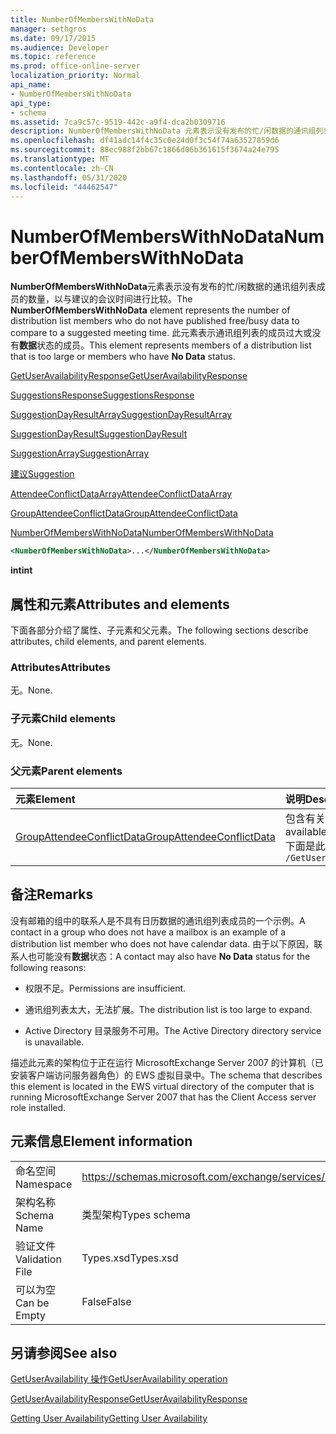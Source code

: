 ```yaml
---
title: NumberOfMembersWithNoData
manager: sethgros
ms.date: 09/17/2015
ms.audience: Developer
ms.topic: reference
ms.prod: office-online-server
localization_priority: Normal
api_name:
- NumberOfMembersWithNoData
api_type:
- schema
ms.assetid: 7ca9c57c-9519-442c-a9f4-dca2b0309716
description: NumberOfMembersWithNoData 元素表示没有发布的忙/闲数据的通讯组列表成员的数量，以与建议的会议时间进行比较。 此元素表示通讯组列表的成员过大或没有数据状态的成员。
ms.openlocfilehash: df41adc14f4c35c0e24d0f3c54f74a63527859d6
ms.sourcegitcommit: 88ec988f2bb67c1866d06b361615f3674a24e795
ms.translationtype: MT
ms.contentlocale: zh-CN
ms.lasthandoff: 05/31/2020
ms.locfileid: "44462547"
---
```

# <a name="numberofmemberswithnodata"></a><span data-ttu-id="7e5ea-104">NumberOfMembersWithNoData</span><span class="sxs-lookup"><span data-stu-id="7e5ea-104">NumberOfMembersWithNoData</span></span>

<span data-ttu-id="7e5ea-105">**NumberOfMembersWithNoData**元素表示没有发布的忙/闲数据的通讯组列表成员的数量，以与建议的会议时间进行比较。</span><span class="sxs-lookup"><span data-stu-id="7e5ea-105">The **NumberOfMembersWithNoData** element represents the number of distribution list members who do not have published free/busy data to compare to a suggested meeting time.</span></span> <span data-ttu-id="7e5ea-106">此元素表示通讯组列表的成员过大或没有**数据**状态的成员。</span><span class="sxs-lookup"><span data-stu-id="7e5ea-106">This element represents members of a distribution list that is too large or members who have **No Data** status.</span></span> 
  
[<span data-ttu-id="7e5ea-107">GetUserAvailabilityResponse</span><span class="sxs-lookup"><span data-stu-id="7e5ea-107">GetUserAvailabilityResponse</span></span>](getuseravailabilityresponse.md)
  
[<span data-ttu-id="7e5ea-108">SuggestionsResponse</span><span class="sxs-lookup"><span data-stu-id="7e5ea-108">SuggestionsResponse</span></span>](suggestionsresponse.md)
  
[<span data-ttu-id="7e5ea-109">SuggestionDayResultArray</span><span class="sxs-lookup"><span data-stu-id="7e5ea-109">SuggestionDayResultArray</span></span>](suggestiondayresultarray.md)
  
[<span data-ttu-id="7e5ea-110">SuggestionDayResult</span><span class="sxs-lookup"><span data-stu-id="7e5ea-110">SuggestionDayResult</span></span>](suggestiondayresult.md)
  
[<span data-ttu-id="7e5ea-111">SuggestionArray</span><span class="sxs-lookup"><span data-stu-id="7e5ea-111">SuggestionArray</span></span>](suggestionarray.md)
  
[<span data-ttu-id="7e5ea-112">建议</span><span class="sxs-lookup"><span data-stu-id="7e5ea-112">Suggestion</span></span>](suggestion.md)
  
[<span data-ttu-id="7e5ea-113">AttendeeConflictDataArray</span><span class="sxs-lookup"><span data-stu-id="7e5ea-113">AttendeeConflictDataArray</span></span>](attendeeconflictdataarray.md)
  
[<span data-ttu-id="7e5ea-114">GroupAttendeeConflictData</span><span class="sxs-lookup"><span data-stu-id="7e5ea-114">GroupAttendeeConflictData</span></span>](groupattendeeconflictdata.md)
  
[<span data-ttu-id="7e5ea-115">NumberOfMembersWithNoData</span><span class="sxs-lookup"><span data-stu-id="7e5ea-115">NumberOfMembersWithNoData</span></span>](numberofmemberswithnodata.md)
  
```xml
<NumberOfMembersWithNoData>...</NumberOfMembersWithNoData>
```

 <span data-ttu-id="7e5ea-116">**int**</span><span class="sxs-lookup"><span data-stu-id="7e5ea-116">**int**</span></span>
## <a name="attributes-and-elements"></a><span data-ttu-id="7e5ea-117">属性和元素</span><span class="sxs-lookup"><span data-stu-id="7e5ea-117">Attributes and elements</span></span>

<span data-ttu-id="7e5ea-118">下面各部分介绍了属性、子元素和父元素。</span><span class="sxs-lookup"><span data-stu-id="7e5ea-118">The following sections describe attributes, child elements, and parent elements.</span></span>
  
### <a name="attributes"></a><span data-ttu-id="7e5ea-119">Attributes</span><span class="sxs-lookup"><span data-stu-id="7e5ea-119">Attributes</span></span>

<span data-ttu-id="7e5ea-120">无。</span><span class="sxs-lookup"><span data-stu-id="7e5ea-120">None.</span></span>
  
### <a name="child-elements"></a><span data-ttu-id="7e5ea-121">子元素</span><span class="sxs-lookup"><span data-stu-id="7e5ea-121">Child elements</span></span>

<span data-ttu-id="7e5ea-122">无。</span><span class="sxs-lookup"><span data-stu-id="7e5ea-122">None.</span></span>
  
### <a name="parent-elements"></a><span data-ttu-id="7e5ea-123">父元素</span><span class="sxs-lookup"><span data-stu-id="7e5ea-123">Parent elements</span></span>

|<span data-ttu-id="7e5ea-124">**元素**</span><span class="sxs-lookup"><span data-stu-id="7e5ea-124">**Element**</span></span>|<span data-ttu-id="7e5ea-125">**说明**</span><span class="sxs-lookup"><span data-stu-id="7e5ea-125">**Description**</span></span>|
|:-----|:-----|
|[<span data-ttu-id="7e5ea-126">GroupAttendeeConflictData</span><span class="sxs-lookup"><span data-stu-id="7e5ea-126">GroupAttendeeConflictData</span></span>](groupattendeeconflictdata.md) <br/> |<span data-ttu-id="7e5ea-127">包含有关可用用户数的聚合冲突信息、有冲突的用户数以及在通讯组列表中没有可用性信息的用户数量建议的会议时间。</span><span class="sxs-lookup"><span data-stu-id="7e5ea-127">Contains aggregate conflict information about the number of users who are available, the number of users who have conflicts, and the number of users who do not have availability information in a distribution list for a suggested meeting time.</span></span>  <br/> <span data-ttu-id="7e5ea-128">下面是此元素的 XPath 表达式： </span><span class="sxs-lookup"><span data-stu-id="7e5ea-128">The following is the XPath expression to this element:</span></span>  <br/>  `/GetUserAvailabilityResponse/SuggestionsResponse/SuggestionDayResultArray/SuggestionDayResult[i]/SuggestionArray/Suggestion[i]/AttendeeConflictDataArray/GroupAttendeeConflictData` <br/> |
   
## <a name="remarks"></a><span data-ttu-id="7e5ea-129">备注</span><span class="sxs-lookup"><span data-stu-id="7e5ea-129">Remarks</span></span>

<span data-ttu-id="7e5ea-130">没有邮箱的组中的联系人是不具有日历数据的通讯组列表成员的一个示例。</span><span class="sxs-lookup"><span data-stu-id="7e5ea-130">A contact in a group who does not have a mailbox is an example of a distribution list member who does not have calendar data.</span></span> <span data-ttu-id="7e5ea-131">由于以下原因，联系人也可能没有**数据**状态：</span><span class="sxs-lookup"><span data-stu-id="7e5ea-131">A contact may also have **No Data** status for the following reasons:</span></span> 
  
- <span data-ttu-id="7e5ea-132">权限不足。</span><span class="sxs-lookup"><span data-stu-id="7e5ea-132">Permissions are insufficient.</span></span>
    
- <span data-ttu-id="7e5ea-133">通讯组列表太大，无法扩展。</span><span class="sxs-lookup"><span data-stu-id="7e5ea-133">The distribution list is too large to expand.</span></span>
    
- <span data-ttu-id="7e5ea-134">Active Directory 目录服务不可用。</span><span class="sxs-lookup"><span data-stu-id="7e5ea-134">The Active Directory directory service is unavailable.</span></span>
    
<span data-ttu-id="7e5ea-135">描述此元素的架构位于正在运行 MicrosoftExchange Server 2007 的计算机（已安装客户端访问服务器角色）的 EWS 虚拟目录中。</span><span class="sxs-lookup"><span data-stu-id="7e5ea-135">The schema that describes this element is located in the EWS virtual directory of the computer that is running MicrosoftExchange Server 2007 that has the Client Access server role installed.</span></span>
  
## <a name="element-information"></a><span data-ttu-id="7e5ea-136">元素信息</span><span class="sxs-lookup"><span data-stu-id="7e5ea-136">Element information</span></span>

|||
|:-----|:-----|
|<span data-ttu-id="7e5ea-137">命名空间</span><span class="sxs-lookup"><span data-stu-id="7e5ea-137">Namespace</span></span>  <br/> |https://schemas.microsoft.com/exchange/services/2006/types  <br/> |
|<span data-ttu-id="7e5ea-138">架构名称</span><span class="sxs-lookup"><span data-stu-id="7e5ea-138">Schema Name</span></span>  <br/> |<span data-ttu-id="7e5ea-139">类型架构</span><span class="sxs-lookup"><span data-stu-id="7e5ea-139">Types schema</span></span>  <br/> |
|<span data-ttu-id="7e5ea-140">验证文件</span><span class="sxs-lookup"><span data-stu-id="7e5ea-140">Validation File</span></span>  <br/> |<span data-ttu-id="7e5ea-141">Types.xsd</span><span class="sxs-lookup"><span data-stu-id="7e5ea-141">Types.xsd</span></span>  <br/> |
|<span data-ttu-id="7e5ea-142">可以为空</span><span class="sxs-lookup"><span data-stu-id="7e5ea-142">Can be Empty</span></span>  <br/> |<span data-ttu-id="7e5ea-143">False</span><span class="sxs-lookup"><span data-stu-id="7e5ea-143">False</span></span>  <br/> |
   
## <a name="see-also"></a><span data-ttu-id="7e5ea-144">另请参阅</span><span class="sxs-lookup"><span data-stu-id="7e5ea-144">See also</span></span>



[<span data-ttu-id="7e5ea-145">GetUserAvailability 操作</span><span class="sxs-lookup"><span data-stu-id="7e5ea-145">GetUserAvailability operation</span></span>](getuseravailability-operation.md)
  
[<span data-ttu-id="7e5ea-146">GetUserAvailabilityResponse</span><span class="sxs-lookup"><span data-stu-id="7e5ea-146">GetUserAvailabilityResponse</span></span>](getuseravailabilityresponse.md)


[<span data-ttu-id="7e5ea-147">Getting User Availability</span><span class="sxs-lookup"><span data-stu-id="7e5ea-147">Getting User Availability</span></span>](https://msdn.microsoft.com/library/d4133fcb-9b0f-4e6b-aadf-a389da83516a%28Office.15%29.aspx)

